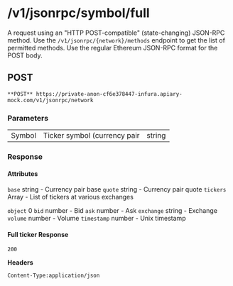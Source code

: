 # /v1/jsonrpc/symbol/full

A request using an "HTTP POST-compatible" (state-changing) JSON-RPC method. Use the `/v1/jsonrpc/{network}/methods` endpoint to get the list of permitted methods. Use the regular Ethereum JSON-RPC format for the POST body.

## POST

```
**POST** https://private-anon-cf6e378447-infura.apiary-mock.com/v1/jsonrpc/network
```

### Parameters

|        |                              |        |
|--------|------------------------------|--------|
| Symbol | Ticker symbol (currency pair | string |

### Response

#### Attributes

`base` string - Currency pair base
`quote` string - Currency pair quote
`tickers` Array - List of tickers at various exchanges

`object` 0
`bid` number - Bid
`ask` number - Ask
`exchange` string - Exchange
`volume` number - Volume
`timestamp` number - Unix timestamp

#### Full ticker Response

`200`

**Headers**

`Content-Type:application/json`
